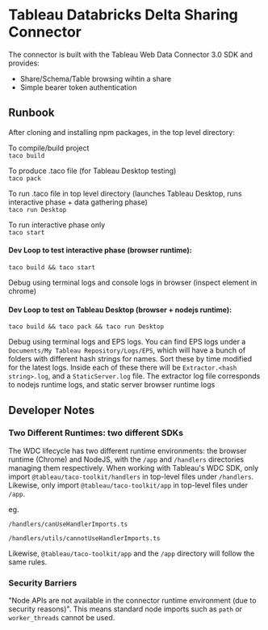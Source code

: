 # Tableau Databricks Delta Sharing Connector

The connector is built with the Tableau Web Data Connector 3.0 SDK and provides:
- Share/Schema/Table browsing wihtin a share
- Simple bearer token authentication


## Runbook

After cloning and installing npm packages, in the top level directory:

To compile/build project  
`taco build`

To produce .taco file (for Tableau Desktop testing)  
`taco pack`

To run .taco file in top level directory (launches Tableau Desktop, runs interactive phase + data gathering phase)  
`taco run Desktop`

To run interactive phase only  
`taco start`


#### Dev Loop to test interactive phase (browser runtime): 
`taco build && taco start`

Debug using terminal logs and console logs in browser (inspect element in chrome)


#### Dev Loop to test on Tableau Desktop (browser + nodejs runtime): 
`taco build && taco pack && taco run Desktop`

Debug using terminal logs and EPS logs. You can find EPS logs under a `Documents/My Tableau Repository/Logs/EPS`, which will have a bunch of folders with different hash strings for names. Sort these by time modified for the latest logs. Inside each of these there will be `Extractor.<hash string>.log`, and a `StaticServer.log` file. The extractor log file corresponds to nodejs runtime logs, and static server browser runtime logs

## Developer Notes
### Two Different Runtimes: two different SDKs
The WDC lifecycle has two different runtime environments: the browser runtime (Chrome) and NodeJS, with the `/app` and `/handlers` directories 
managing them respectively. When working with Tableau's WDC SDK, only import `@tableau/taco-toolkit/handlers` in top-level files under `/handlers`. Likewise, only import `@tableau/taco-toolkit/app` in top-level files under `/app`.

eg. 

`/handlers/canUseHandlerImports.ts`

`/handlers/utils/cannotUseHandlerImports.ts`

Likewise, `@tableau/taco-toolkit/app` and the `/app` directory will follow the same rules.

### Security Barriers
"Node APIs are not available in the connector runtime environment (due to security reasons)". This means standard node imports such as `path` or `worker_threads` cannot be used.


